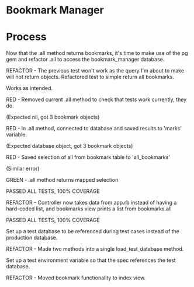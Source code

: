 # Bookmark Manager


# Process


Now that the .all method returns bookmarks, it's time to make use of the pg gem and refactor .all to access the bookmark_manager database.

REFACTOR - The previous test won't work as the query I'm about to make will not return objects. Refactored test to simple return all bookmarks.

Works as intended.

RED - Removed current .all method to check that tests work currently, they do.

(Expected nil, got 3 bookmark objects)

RED - In .all method, connected to database and saved results to 'marks' variable.

(Expected database object, got 3 bookmark objects)

RED - Saved selection of all from bookmark table to 'all_bookmarks'

(Similar error)

GREEN - .all method returns mapped selection

PASSED ALL TESTS, 100% COVERAGE


REFACTOR - Controller now takes data from app.rb instead of having a hard-coded list, and bookmarks view prints a list from bookmarks.all

PASSED ALL TESTS, 100% COVERAGE


Set up a test database to be referenced during test cases instead of the production database.

REFACTOR - Made two methods into a single load_test_database method.

Set up a test environment variable so that the spec references the test database.

REFACTOR - Moved bookmark functionality to index view.
